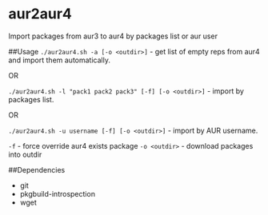 # aur2aur4
Import packages from aur3 to aur4 by packages list or aur user

##Usage
`./aur2aur4.sh -a [-o <outdir>]` - get list of empty reps from aur4 and import them automatically.

OR

`./aur2aur4.sh -l "pack1 pack2 pack3" [-f] [-o <outdir>]` - import by packages list.

OR

`./aur2aur4.sh -u username [-f] [-o <outdir>]` - import by AUR username.

`-f` - force override aur4 exists package
`-o <outdir>` - download packages into outdir

##Dependencies

* git
* pkgbuild-introspection
* wget
